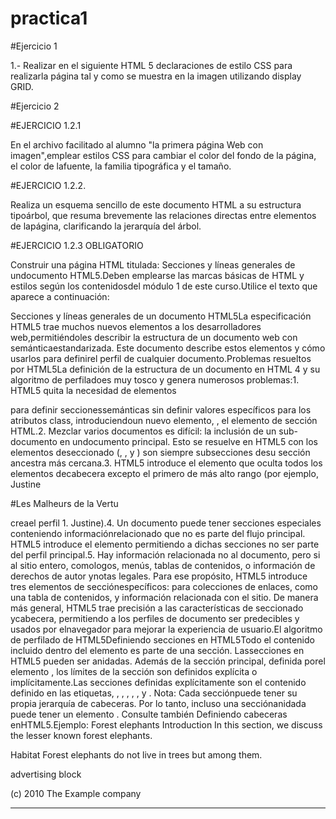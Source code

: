 # practica1
#Ejercicio 1

1.- Realizar en el siguiente HTML 5 declaraciones de estilo CSS para realizarla página tal y como se muestra en la imagen utilizando display GRID.

#Ejercicio 2

#EJERCICIO 1.2.1

En el archivo facilitado al alumno "la primera página Web con imagen",emplear estilos CSS para cambiar el color del fondo de la página, el color de lafuente, la familia tipográfica y el tamaño.

#EJERCICIO 1.2.2.

Realiza un esquema sencillo de este documento HTML a su estructura tipoárbol, que resuma brevemente las relaciones directas entre elementos de lapágina, clarificando la jerarquía del árbol.

#EJERCICIO 1.2.3 OBLIGATORIO

Construir una página HTML titulada: Secciones y líneas generales de undocumento HTML5.Deben emplearse las marcas básicas de HTML y estilos según los contenidosdel módulo 1 de este curso.Utilice el texto que aparece a continuación:

Secciones y líneas generales de un documento HTML5La especificación HTML5 trae muchos nuevos elementos a los desarrolladores web,permitiéndoles describir la estructura de un documento web con semánticaestandarizada. Este documento describe estos elementos y cómo usarlos para definirel perfil de cualquier documento.Problemas resueltos por HTML5La definición de la estructura de un documento en HTML 4 y su algoritmo de perfiladoes muy tosco y genera numerosos problemas:1. HTML5 quita la necesidad de elementos

para definir seccionessemánticas sin definir valores específicos para los atributos class, introduciendoun nuevo elemento,
, el elemento de sección HTML.2. Mezclar varios documentos es difícil: la inclusión de un sub-documento en undocumento principal. Esto se resuelve en HTML5 con los elementos deseccionado (,
, y ) son siempre subsecciones desu sección ancestra más cercana.3. HTML5 introduce el elemento que oculta todos los elementos decabecera excepto el primero de más alto rango (por ejemplo,
Justine

#Les Malheurs de la Vertu

creael perfil 1. Justine).4. Un documento puede tener secciones especiales conteniendo informaciónrelacionado que no es parte del flujo principal. HTML5 introduce el elemento permitiendo a dichas secciones no ser parte del perfil principal.5. Hay información relacionada no al documento, pero si al sitio entero, comologos, menús, tablas de contenidos, o información de derechos de autor ynotas legales. Para ese propósito, HTML5 introduce tres elementos de secciónespecíficos: para colecciones de enlaces, como una tabla de contenidos, y información relacionada con el sitio. De manera más general, HTML5 trae precisión a las características de seccionado ycabecera, permitiendo a los perfiles de documento ser predecibles y usados por elnavegador para mejorar la experiencia de usuario.El algoritmo de perfilado de HTML5Definiendo secciones en HTML5Todo el contenido incluido dentro del elemento es parte de una sección. Lassecciones en HTML5 pueden ser anidadas. Además de la sección principal, definida porel elemento , los límites de la sección son definidos explícita o implícitamente.Las secciones definidas explícitamente son el contenido definido en las etiquetas,
, , , , , y . Nota: Cada secciónpuede tener su propia jerarquía de cabeceras. Por lo tanto, incluso una secciónanidada puede tener un elemento
. Consulte también Definiendo cabeceras enHTML5.Ejemplo:
Forest elephants
Introduction
In this section, we discuss the lesser known forest elephants.

Habitat
Forest elephants do not live in trees but among them.

advertising block

(c) 2010 The Example company

------------------------------------------------------------
